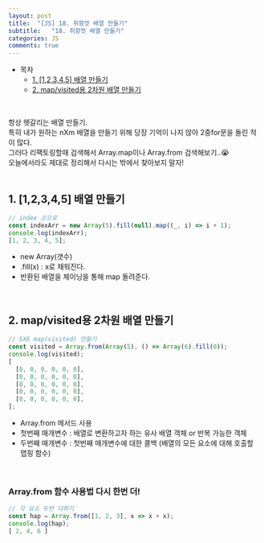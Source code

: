 ```yaml
---
layout: post
title:  "[JS] 18. 취향껏 배열 만들기"
subtitle:   "18. 취향껏 배열 만들기"
categories: JS
comments: true
---
```


- 목차
  - [1. [1,2,3,4,5] 배열 만들기](#.Overview)
  - [2. map/visited용 2차원 배열 만들기](#.기본입출력)


<br>

항상 헷갈리는 배열 만들기.<br>
특히 내가 원하는 nXm 배열을 만들기 위해 당장 기억이 나지 않아 2중for문을 돌린 적이 많다.<br>
그러다 리팩토링할때 검색해서 Array.map이나 Array.from 검색해보기..😭<br>
오늘에서라도 제대로 정리해서 다시는 밖에서 찾아보지 말자!<br><br>

## 1. [1,2,3,4,5] 배열 만들기

```js
// index 순으로
const indexArr = new Array(5).fill(null).map((_, i) => i + 1);
console.log(indexArr);
[1, 2, 3, 4, 5];
```

- new Array(갯수)
- .fill(x) : x로 채워진다.
- 반환된 배열을 체이닝을 통해 map 돌려준다.

<br>

## 2. map/visited용 2차원 배열 만들기

```js
// 5X6 map(visited) 만들기
const visited = Array.from(Array(5), () => Array(6).fill(0));
console.log(visited);
[
  [0, 0, 0, 0, 0, 0],
  [0, 0, 0, 0, 0, 0],
  [0, 0, 0, 0, 0, 0],
  [0, 0, 0, 0, 0, 0],
  [0, 0, 0, 0, 0, 0],
];
```
- Array.from 메서드 사용
- 첫번째 매개변수 : 배열로 변환하고자 하는 유사 배열 객체 or 반복 가능한 객체
- 두번째 매개변수 : 첫번째 매개변수에 대한 콜백 (배열의 모든 요소에 대해 호출할 맵핑 함수)

<br>

### Array.from 함수 사용법 다시 한번 더!

```js
// 각 요소 두번 더하기
const hap = Array.from([1, 2, 3], x => x + x);
console.log(hap);
[ 2, 4, 6 ]
````

